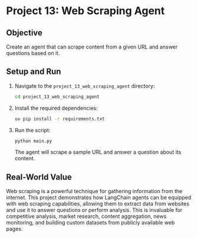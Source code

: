 # Project 13: Web Scraping Agent

## Objective
Create an agent that can scrape content from a given URL and answer questions based on it.

## Setup and Run
1.  Navigate to the `project_13_web_scraping_agent` directory:
    ```bash
    cd project_13_web_scraping_agent
    ```
2.  Install the required dependencies:
    ```bash
    uv pip install -r requirements.txt
    ```
3.  Run the script:
    ```bash
    python main.py
    ```
    The agent will scrape a sample URL and answer a question about its content.

## Real-World Value
Web scraping is a powerful technique for gathering information from the internet. This project demonstrates how LangChain agents can be equipped with web scraping capabilities, allowing them to extract data from websites and use it to answer questions or perform analysis. This is invaluable for competitive analysis, market research, content aggregation, news monitoring, and building custom datasets from publicly available web pages.
